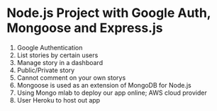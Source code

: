 # Node.js Project with Google Auth, Mongoose and Express.js
1. Google Authentication
2. List stories by certain users
3. Manage story in a dashboard
4. Public/Private story
5. Cannot comment on your own storys 
6. Mongoose is used as an extension of MongoDB for Node.js
7. Using Mongo mlab to deploy our app online; AWS cloud provider
8. User Heroku to host out app